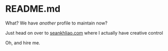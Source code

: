 # README.md

What? We have _another_ profile to maintain now?

Just head on over to [seankhliao.com](https://seankhliao.com/)
where I actually have creative control

Oh, and hire me.
